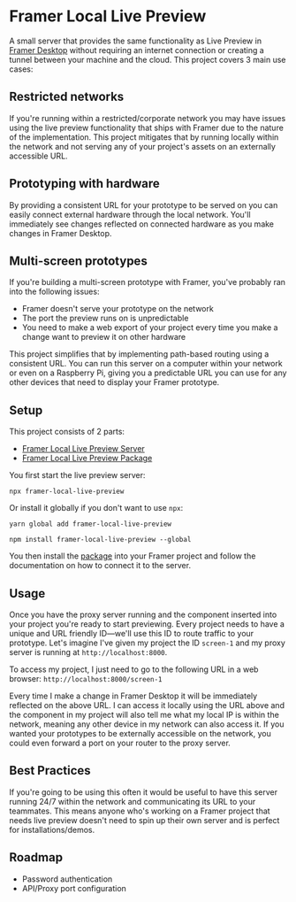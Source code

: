 # Framer Local Live Preview

A small server that provides the same functionality as Live Preview in [Framer Desktop](https://www.framer.com/) without requiring an internet connection or creating a tunnel between your machine and the cloud. This project covers 3 main use cases:

## Restricted networks

If you're running within a restricted/corporate network you may have issues using the live preview functionality that ships with Framer due to the nature of the implementation. This project mitigates that by running locally within the network and not serving any of your project's assets on an externally accessible URL.

## Prototyping with hardware

By providing a consistent URL for your prototype to be served on you can easily connect external hardware through the local network. You'll immediately see changes reflected on connected hardware as you make changes in Framer Desktop.

## Multi-screen prototypes

If you're building a multi-screen prototype with Framer, you've probably ran into the following issues:

- Framer doesn't serve your prototype on the network
- The port the preview runs on is unpredictable
- You need to make a web export of your project every time you make a change want to preview it on other hardware

This project simplifies that by implementing path-based routing using a consistent URL. You can run this server on a computer within your network or even on a Raspberry Pi, giving you a predictable URL you can use for any other devices that need to display your Framer prototype.

## Setup

This project consists of 2 parts:

- [Framer Local Live Preview Server](https://github.com/iKettles/framer-local-live-preview)
- [Framer Local Live Preview Package](https://packages.framer.com/package/iain/framer-local-live-preview)

You first start the live preview server:

`npx framer-local-live-preview`

Or install it globally if you don't want to use `npx`:

`yarn global add framer-local-live-preview`

`npm install framer-local-live-preview --global`

You then install the [package](https://packages.framer.com/package/iain/framer-local-live-preview) into your Framer project and follow the documentation on how to connect it to the server.

## Usage

Once you have the proxy server running and the component inserted into your project you're ready to start previewing. Every project needs to have a unique and URL friendly ID—we'll use this ID to route traffic to your prototype. Let's imagine I've given my project the ID `screen-1` and my proxy server is running at `http://localhost:8000`.

To access my project, I just need to go to the following URL in a web browser:
`http://localhost:8000/screen-1`

Every time I make a change in Framer Desktop it will be immediately reflected on the above URL. I can access it locally using the URL above and the component in my project will also tell me what my local IP is within the network, meaning any other device in my network can also access it. If you wanted your prototypes to be externally accessible on the network, you could even forward a port on your router to the proxy server.

## Best Practices

If you're going to be using this often it would be useful to have this server running 24/7 within the network and communicating its URL to your teammates. This means anyone who's working on a Framer project that needs live preview doesn't need to spin up their own server and is perfect for installations/demos.

## Roadmap

- Password authentication
- API/Proxy port configuration
